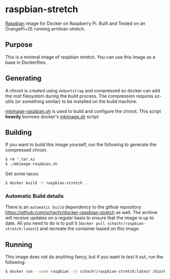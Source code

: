 raspbian-stretch
===================

[Raspbian](http://www.raspbian.org/) image for Docker on Raspberry Pi.
Built and Tested on an OrangePi+2E running armbian stretch.

Purpose
-------
This is a minimal image of raspbian stretch. You can use this image as a base in Dockerfiles.

Generating
----------
A chroot is created using `debootstrap` and compressed so docker can add the root filesystem during the build process. The compression requires xz-utils (or something similar) to be installed on the build machine.  

[mkimage-raspbian.sh](https://github.com/schachr/docker-raspbian-stretch/blob/master/mkimage-raspbian.sh) is used to build and configure the chroot. This script **heavily** borrows docker's [mkimage.sh](https://github.com/docker/docker/blob/master/contrib/mkimage.sh) script.

Building
--------
If you want to build this image yourself, run the following to generate the compressed chroot.

```bash
$ rm *.tar.xz
$ ./mkimage-raspbian.sh
```
Get some tacos.

```bash
$ docker build -t raspbian-stretch .
```

### Automatic Build details
There is an `automatic build` dependency to the github repository https://github.com/schachr/docker-raspbian-stretch as well. The archive will receive updates on a regular basis to ensure that the image is up to date.
All you need to do is to pull it (`docker pull schachr/raspbian-stretch:latest`) and recreate the container based on this image.

Running
-------
This image does not do anything fancy, but if you want to test it out, run the following:

```bash
$ docker run --name raspbian -it schachr/raspbian-stretch:latest /bin/bash
```
